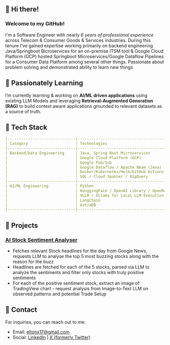 ## 👋 Hi there! <br>
### Welcome to my GitHub! <br>
I'm a Software Engineer with nearly *6 years of professional experience* across Telecom & Consumer Goods & Services industries. During this tenure I've gained expertise working primarily on backend engineering Java/Springboot Bicroservices for an on-premise ITSM tool & Google Cloud Platform (GCP) hosted Springboot Microservices/Google Dataflow Pipelines for a Consumer Data Platform among several other things. Passionate about problem solving and demonstrated ability to learn new things

## 🌱 Passionately Learning
I’m currently learning & working on **AI/ML driven applications** using existing LLM Models and leveraging **Retrieval-Augmented Generation (RAG)** to build context aware applications grounded to relevant datasets as a source of truth. 
    
## :wrench: Tech Stack
```yaml
|------------------------------|--------------------------------------------------|
| Category                     | Technologies                                     |
|------------------------------|--------------------------------------------------|
| Backend/Data Engineering     | Java, Spring Boot Microservices                  |
|                              | Google Cloud Platform (GCP)                      |
|                              | Google Pub/Sub                                   |
|                              | Google Dataflow / Apache Beam (Java)             |
|                              | Docker/Kubernetes/Helm/GitHub Actions            |
|                              | SQL / Cloud Spanner / BigQuery                   |
|------------------------------|--------------------------------------------------|
| AI/ML Engineering            | Python                                           |
|                              | HunggingFace / OpenAI Library / OpenRouter APIs  |
|                              | VLLM / Ollama for Local LLM Execution            |
|                              | LangChain                                        |
|                              | AstraDB                                          |
|------------------------------|--------------------------------------------------|
```
## :rocket: Projects
### [AI Stock Sentiment Analyser](https://github.com/eltonx17/ai-stock-analyzer)
- Fetches relevant Stock headlines for the day from Google News, requests LLM to analyse the top 5 most buzzing stocks along with the reason for the buzz
- Headlines are fetched for each of the 5 stocks, parsed via LLM to analyze the sentiments and filter only stocks with truly positive sentiments
- For each of the positive sentiment stock, extract an image of TradingView chart - request analysis from Image-to-Text LLM on observed patterns and potential Trade Setup

## 📧 Contact  
For inquiries, you can reach out to me: 
- Email: [eltonx17@gmail.com](mailto:eltonx17@gmail.com)
- Social: [LinkedIn](https://www.linkedin.com/in/eltonx17/) | [X (formerly Twitter)](https://x.com/eltonx17)
